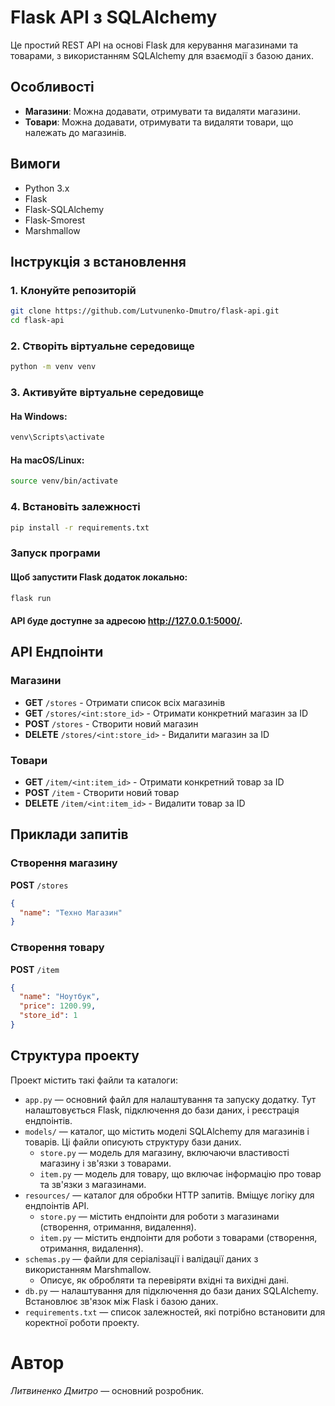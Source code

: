 # Flask API з SQLAlchemy
Це простий REST API на основі Flask для керування магазинами та товарами, з використанням SQLAlchemy для взаємодії з базою даних.
## Особливості
- **Магазини**: Можна додавати, отримувати та видаляти магазини.
- **Товари**: Можна додавати, отримувати та видаляти товари, що належать до магазинів.
## Вимоги
- Python 3.x
- Flask
- Flask-SQLAlchemy
- Flask-Smorest
- Marshmallow
## Інструкція з встановлення
### 1. Клонуйте репозиторій
```bash
git clone https://github.com/Lutvunenko-Dmutro/flask-api.git
cd flask-api
```
### 2. Створіть віртуальне середовище
```bash
python -m venv venv
```
### 3. Активуйте віртуальне середовище
#### На Windows:
```bash
venv\Scripts\activate
```
#### На macOS/Linux:
```bash
source venv/bin/activate
```
### 4. Встановіть залежності
```bash
pip install -r requirements.txt
```
### Запуск програми
#### Щоб запустити Flask додаток локально:
```bash
flask run
```
#### API буде доступне за адресою http://127.0.0.1:5000/.
## API Ендпоінти
### Магазини
- **GET** `/stores` - Отримати список всіх магазинів
- **GET** `/stores/<int:store_id>` - Отримати конкретний магазин за ID
- **POST** `/stores` - Створити новий магазин
- **DELETE** `/stores/<int:store_id>` - Видалити магазин за ID
### Товари
- **GET** `/item/<int:item_id>` - Отримати конкретний товар за ID
- **POST** `/item` - Створити новий товар
- **DELETE** `/item/<int:item_id>` - Видалити товар за ID
## Приклади запитів
### Створення магазину
**POST** `/stores`
```json
{
  "name": "Техно Магазин"
}
```
### Створення товару
**POST** `/item`
```json
{
  "name": "Ноутбук",
  "price": 1200.99,
  "store_id": 1
}
```
## Структура проекту

Проект містить такі файли та каталоги:

- `app.py` — основний файл для налаштування та запуску додатку. Тут налаштовується Flask, підключення до бази даних, і реєстрація ендпоінтів.
- `models/` — каталог, що містить моделі SQLAlchemy для магазинів і товарів. Ці файли описують структуру бази даних.
  - `store.py` — модель для магазину, включаючи властивості магазину і зв'язки з товарами.
  - `item.py` — модель для товару, що включає інформацію про товар та зв'язки з магазинами.
- `resources/` — каталог для обробки HTTP запитів. Вміщує логіку для ендпоінтів API.
  - `store.py` — містить ендпоінти для роботи з магазинами (створення, отримання, видалення).
  - `item.py` — містить ендпоінти для роботи з товарами (створення, отримання, видалення).
- `schemas.py` — файли для серіалізації і валідації даних з використанням Marshmallow.
  - Описує, як обробляти та перевіряти вхідні та вихідні дані.
- `db.py` — налаштування для підключення до бази даних SQLAlchemy. Встановлює зв'язок між Flask і базою даних.
- `requirements.txt` — список залежностей, які потрібно встановити для коректної роботи проекту.
# Автор
*Литвиненко Дмитро* — основний розробник.
